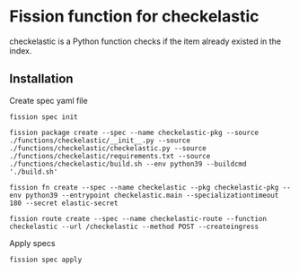 # Fission function for checkelastic 

checkelastic is a Python function checks if the item already existed in the index.

## Installation 
 
 

Create spec yaml file
```shell
fission spec init
```
```shell
fission package create --spec --name checkelastic-pkg --source ./functions/checkelastic/__init__.py --source ./functions/checkelastic/checkelastic.py --source ./functions/checkelastic/requirements.txt --source ./functions/checkelastic/build.sh --env python39 --buildcmd './build.sh'
```
```shell
fission fn create --spec --name checkelastic --pkg checkelastic-pkg --env python39 --entrypoint checkelastic.main --specializationtimeout 180 --secret elastic-secret  
```

```shell
fission route create --spec --name checkelastic-route --function checkelastic --url /checkelastic --method POST --createingress
``` 
Apply specs
```shell
fission spec apply
```